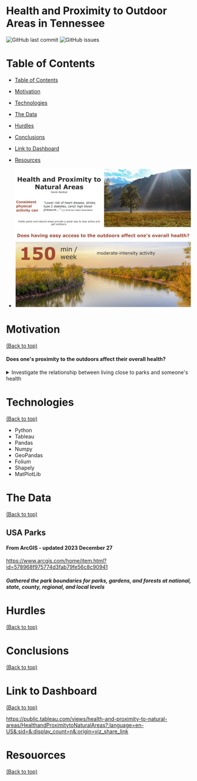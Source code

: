 # Health and Proximity to Outdoor Areas in Tennessee

![GitHub last commit](https://img.shields.io/github/last-commit/derekbeistad/health-and-proximity-to-natural-areas-analysis)
![GitHub issues](https://img.shields.io/github/issues-raw/derekbeistad/health-and-proximity-to-natural-areas-analysis)

# Table of Contents <a name="table-of-contents"></a>
- [Table of Contents](#table-of-contents)
- [Motivation](#motivation)
- [Technologies](#technologies)
- [The Data](#the-data)
- [Hurdles](#hurdles)
- [Conclusions](#conclusions)
- [Link to Dashboard](#link-to-dashboard)
- [Resources](#resources)

- ![Tableau screenshot](https://github.com/derekbeistad/health-and-proximity-to-natural-areas-analysis/blob/workingbranch/images/intro-img.jpg?raw=true)

# Motivation
[(Back to top)](#table-of-contents)
#### Does one's proximity to the outdoors affect their overall health?
<details>
   <summary>Investigate the relationship between living close to parks and someone's health</summary>
    
    Staying active is a crucial part of a healthy lifestyle. According to the American Heart Assocciation, 150 minutes a week of moderate-intensity activity can  "Lower the risk of heart disease, stroke, type 2 diabetes, (and) high blood pressure..." [1]. With this information, we want to know if living closer (having easy access) to a park will affects someone's overall health.
    
    
</details>

# Technologies
[(Back to top)](#table-of-contents)
- Python
- Tableau
- Pandas
- Numpy
- GeoPandas
- Folium
- Shapely
- MatPlotLib

# The Data
[(Back to top)](#table-of-contents)
## USA Parks
#### From ArcGIS - updated 2023 December 27
https://www.arcgis.com/home/item.html?id=578968f975774d3fab79fe56c8c90941
##### Gathered the park boundaries for parks, gardens, and forests at national, state, county, regional, and local levels

# Hurdles
[(Back to top)](#table-of-contents)

# Conclusions
[(Back to top)](#table-of-contents)

# Link to Dashboard
[(Back to top)](#table-of-contents)

https://public.tableau.com/views/health-and-proximity-to-natural-areas/HealthandProximitytoNaturalAreas?:language=en-US&:sid=&:display_count=n&:origin=viz_share_link

# Resouorces
[(Back to top)](#table-of-contents)